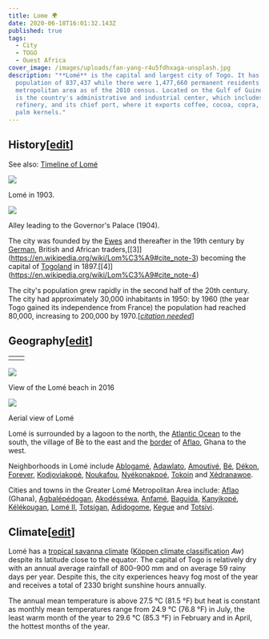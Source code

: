 ```yaml
---
title: Lome 🌍
date: 2020-06-18T16:01:32.143Z
published: true
tags:
  - City
  - TOGO
  - Ouest Africa
cover_image: /images/uploads/fan-yang-r4u5fdhxaga-unsplash.jpg
description: "**Lomé** is the capital and largest city of Togo. It has an urban
  population of 837,437 while there were 1,477,660 permanent residents in its
  metropolitan area as of the 2010 census. Located on the Gulf of Guinea, Lomé
  is the country's administrative and industrial center, which includes an oil
  refinery, and its chief port, where it exports coffee, cocoa, copra, and oil
  palm kernels."
---
```

## History[[edit](https://en.wikipedia.org/w/index.php?title=Lom%C3%A9&action=edit&section=1 "Edit section: History")]

See also: [Timeline of Lomé](https://en.wikipedia.org/wiki/Timeline_of_Lom%C3%A9 "Timeline of Lomé")

[![](https://upload.wikimedia.org/wikipedia/commons/thumb/a/a5/Lome_1903_%28Togo%29.jpg/300px-Lome_1903_%28Togo%29.jpg)](https://en.wikipedia.org/wiki/File:Lome_1903_(Togo).jpg)

[](https://en.wikipedia.org/wiki/File:Lome_1903_(Togo).jpg "Enlarge")

Lomé in 1903.

[![](https://upload.wikimedia.org/wikipedia/commons/thumb/6/64/Lom%C3%A9_Togo_Weg_nach_dem_Gouverneurspalast_1904.png/300px-Lom%C3%A9_Togo_Weg_nach_dem_Gouverneurspalast_1904.png)](https://en.wikipedia.org/wiki/File:Lom%C3%A9_Togo_Weg_nach_dem_Gouverneurspalast_1904.png)

[](https://en.wikipedia.org/wiki/File:Lom%C3%A9_Togo_Weg_nach_dem_Gouverneurspalast_1904.png "Enlarge")

Alley leading to the Governor's Palace (1904).

The city was founded by the [Ewes](https://en.wikipedia.org/wiki/Ewe_people "Ewe people") and thereafter in the 19th century by [German](https://en.wikipedia.org/wiki/German_colonial_empire "German colonial empire"), British and African traders,[\[3]](https://en.wikipedia.org/wiki/Lom%C3%A9#cite_note-3) becoming the capital of [Togoland](https://en.wikipedia.org/wiki/Togoland "Togoland") in 1897.[\[4]](https://en.wikipedia.org/wiki/Lom%C3%A9#cite_note-4)

The city's population grew rapidly in the second half of the 20th century. The city had approximately 30,000 inhabitants in 1950: by 1960 (the year Togo gained its independence from France) the population had reached 80,000, increasing to 200,000 by 1970.[*[citation needed](https://en.wikipedia.org/wiki/Wikipedia:Citation_needed "Wikipedia:Citation needed")*]

## Geography[[edit](https://en.wikipedia.org/w/index.php?title=Lom%C3%A9&action=edit&section=2 "Edit section: Geography")]

|     |     |
| --- | --- |
|     |     |

[![](https://upload.wikimedia.org/wikipedia/commons/thumb/b/b6/Plage_de_Lom%C3%A9_au_Togo_%28Afrique_de_l%27Ouest%29.jpg/300px-Plage_de_Lom%C3%A9_au_Togo_%28Afrique_de_l%27Ouest%29.jpg)](https://en.wikipedia.org/wiki/File:Plage_de_Lom%C3%A9_au_Togo_(Afrique_de_l%27Ouest).jpg)

[](https://en.wikipedia.org/wiki/File:Plage_de_Lom%C3%A9_au_Togo_(Afrique_de_l%27Ouest).jpg "Enlarge")

View of the Lomé beach in 2016

[![](https://upload.wikimedia.org/wikipedia/commons/thumb/7/72/2014-06-16_19-07-24_Togo_Maritime_-_Adjogbl%C3%A9.JPG/300px-2014-06-16_19-07-24_Togo_Maritime_-_Adjogbl%C3%A9.JPG)](https://en.wikipedia.org/wiki/File:2014-06-16_19-07-24_Togo_Maritime_-_Adjogbl%C3%A9.JPG)

[](https://en.wikipedia.org/wiki/File:2014-06-16_19-07-24_Togo_Maritime_-_Adjogbl%C3%A9.JPG "Enlarge")

Aerial view of Lomé

Lomé is surrounded by a lagoon to the north, the [Atlantic Ocean](https://en.wikipedia.org/wiki/Atlantic_Ocean "Atlantic Ocean") to the south, the village of Bè to the east and the [border](https://en.wikipedia.org/wiki/Ghana%E2%80%93Togo_border "Ghana–Togo border") of [Aflao](https://en.wikipedia.org/wiki/Aflao "Aflao"), Ghana to the west.

Neighborhoods in Lomé include [Ablogamé](https://en.wikipedia.org/wiki/Ablogam%C3%A9 "Ablogamé"), [Adawlato](https://en.wikipedia.org/w/index.php?title=Adawlato&action=edit&redlink=1 "Adawlato (page does not exist)"), [Amoutivé](https://en.wikipedia.org/w/index.php?title=Amoutiv%C3%A9&action=edit&redlink=1 "Amoutivé (page does not exist)"), [Bé](https://en.wikipedia.org/wiki/B%C3%A9 "Bé"), [Dékon](https://en.wikipedia.org/wiki/D%C3%A9kon "Dékon"), [Forever](https://en.wikipedia.org/w/index.php?title=Forever_(Lom%C3%A9)&action=edit&redlink=1 "Forever (Lomé) (page does not exist)"), [Kodjoviakopé](https://en.wikipedia.org/wiki/Kodjoviakop%C3%A9 "Kodjoviakopé"), [Noukafou](https://en.wikipedia.org/wiki/Noukafou "Noukafou"), [Nyékonakpoé](https://en.wikipedia.org/wiki/Ny%C3%A9konakpo%C3%A9 "Nyékonakpoé"), [Tokoin](https://en.wikipedia.org/wiki/Tokoin "Tokoin") and [Xédranawoe](https://en.wikipedia.org/wiki/X%C3%A9dranawoe "Xédranawoe").

Cities and towns in the Greater Lomé Metropolitan Area include: [Aflao](https://en.wikipedia.org/wiki/Aflao "Aflao") (Ghana), [Agbalépédogan](https://en.wikipedia.org/wiki/Agbal%C3%A9p%C3%A9dogan "Agbalépédogan"), [Akodésséwa](https://en.wikipedia.org/w/index.php?title=Akod%C3%A9ss%C3%A9wa&action=edit&redlink=1 "Akodésséwa (page does not exist)"), [Anfamé](https://en.wikipedia.org/w/index.php?title=Anfam%C3%A9&action=edit&redlink=1 "Anfamé (page does not exist)"), [Baguida](https://en.wikipedia.org/wiki/Baguida "Baguida"), [Kanyikopé](https://en.wikipedia.org/w/index.php?title=Kanyikop%C3%A9&action=edit&redlink=1 "Kanyikopé (page does not exist)"), [Kélékougan](https://en.wikipedia.org/w/index.php?title=K%C3%A9l%C3%A9kougan&action=edit&redlink=1 "Kélékougan (page does not exist)"), [Lomé II](https://en.wikipedia.org/w/index.php?title=Lom%C3%A9_II&action=edit&redlink=1 "Lomé II (page does not exist)"), [Totsigan](https://en.wikipedia.org/w/index.php?title=Totsigan&action=edit&redlink=1 "Totsigan (page does not exist)"), [Adidogome](https://en.wikipedia.org/w/index.php?title=Adidogome&action=edit&redlink=1 "Adidogome (page does not exist)"), [Kegue](https://en.wikipedia.org/w/index.php?title=Kegue&action=edit&redlink=1 "Kegue (page does not exist)") and [Totsivi](https://en.wikipedia.org/w/index.php?title=Totsivi&action=edit&redlink=1 "Totsivi (page does not exist)").

## Climate[[edit](https://en.wikipedia.org/w/index.php?title=Lom%C3%A9&action=edit&section=3 "Edit section: Climate")]

Lomé has a [tropical savanna climate](https://en.wikipedia.org/wiki/Tropical_savanna_climate "Tropical savanna climate") ([Köppen climate classification](https://en.wikipedia.org/wiki/K%C3%B6ppen_climate_classification "Köppen climate classification") *Aw*) despite its latitude close to the equator. The capital of Togo is relatively dry with an annual average rainfall of 800–900 mm and on average 59 rainy days per year. Despite this, the city experiences heavy fog most of the year and receives a total of 2330 bright sunshine hours annually.

The annual mean temperature is above 27.5 °C (81.5 °F) but heat is constant as monthly mean temperatures range from 24.9 °C (76.8 °F) in July, the least warm month of the year to 29.6 °C (85.3 °F) in February and in April, the hottest months of the year.